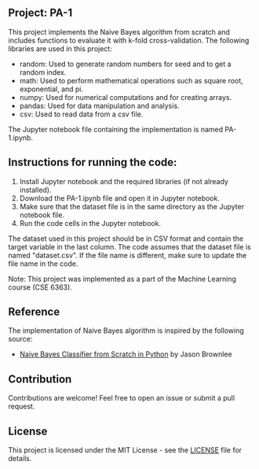 ## Project: PA-1

This project implements the Naive Bayes algorithm from scratch and includes functions to evaluate it with k-fold cross-validation. The following libraries are used in this project:

- random: Used to generate random numbers for seed and to get a random index.
- math: Used to perform mathematical operations such as square root, exponential, and pi.
- numpy: Used for numerical computations and for creating arrays.
- pandas: Used for data manipulation and analysis.
- csv: Used to read data from a csv file.

The Jupyter notebook file containing the implementation is named PA-1.ipynb.

## Instructions for running the code:

1. Install Jupyter notebook and the required libraries (if not already installed).
2. Download the PA-1.ipynb file and open it in Jupyter notebook.
3. Make sure that the dataset file is in the same directory as the Jupyter notebook file.
4. Run the code cells in the Jupyter notebook.

The dataset used in this project should be in CSV format and contain the target variable in the last column. The code assumes that the dataset file is named "dataset.csv". If the file name is different, make sure to update the file name in the code.

Note: This project was implemented as a part of the Machine Learning course (CSE 6363).

## Reference
The implementation of Naive Bayes algorithm is inspired by the following source:
- [Naive Bayes Classifier from Scratch in Python](https://machinelearningmastery.com/naive-bayes-classifier-scratch-python/) by Jason Brownlee

## Contribution

Contributions are welcome! Feel free to open an issue or submit a pull request.

## License

This project is licensed under the MIT License - see the [LICENSE](LICENSE) file for details.





